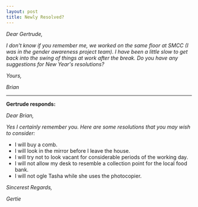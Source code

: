 ```yaml
---
layout: post
title: Newly Resolved? 
---
```


*Dear Gertrude,*

*I don't know if you remember me, we worked on the same floor at SMCC (I was in the gender awareness project team). I have been a little slow to get back into the swing of things at work after the break.  Do you have any suggestions for New Year's resolutions?*

*Yours,*

*Brian*

***

**Gertrude responds:**

*Dear Brian,*

*Yes I certainly remember you. Here are some resolutions that you may wish to consider:*

* I will buy a comb.
* I will look in the mirror before I leave the house.
* I will try not to look vacant for considerable periods of the working day.
* I will not allow my desk to resemble a collection point for the local food bank.
* I will not ogle Tasha while she uses the photocopier.

*Sincerest Regards,*

*Gertie*
